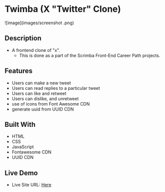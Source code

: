 # Twimba (X "Twitter" Clone)


![image](images/screenshot .png)


## Description
+ A frontend clone of "x".
  + This is done as a part of the Scrimba Front-End Career Path projects.

## Features
+ Users can make a new tweet
+ Users can read replies to a particular tweet
+ Users can like and retweet
+ Users can dislike, and unretweet
+ use of icons from Font Awesome CDN
+ generate uuid from UUID CDN

## Built With

+ HTML
+ CSS
+ JavaScript
+ Fontawesome CDN
+ UUID CDN

## Live Demo

- Live Site URL: [Here]()
